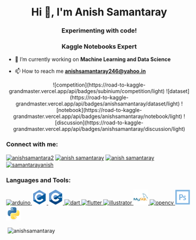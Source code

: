 <h1 align="center">Hi 👋, I'm Anish Samantaray</h1>
<h3 align="center">Experimenting with code!</h3>
<h3 align="center"> Kaggle Notebooks Expert </h3>

- 🔭 I’m currently working on **Machine Learning and Data Science**


- 📫 How to reach me **anishsamantaray246@yahoo.in**

<be>

<center>
![competition](https://road-to-kaggle-grandmaster.vercel.app/api/badges/subinium/competition/light)
![dataset](https://road-to-kaggle-grandmaster.vercel.app/api/badges/anishsamantaray/dataset/light)
![notebook](https://road-to-kaggle-grandmaster.vercel.app/api/badges/anishsamantaray/notebook/light)
![discussion](https://road-to-kaggle-grandmaster.vercel.app/api/badges/anishsamantaray/discussion/light)
  </center>
<h3 align="left">Connect with me:</h3>
<p align="left">
<a href="https://twitter.com/anishsamantara2" target="blank"><img align="center" src="https://raw.githubusercontent.com/rahuldkjain/github-profile-readme-generator/master/src/images/icons/Social/twitter.svg" alt="anishsamantara2" height="30" width="40" /></a>
<a href="https://www.linkedin.com/in/anish-samantaray-4832851b8/" target="blank"><img align="center" src="https://raw.githubusercontent.com/rahuldkjain/github-profile-readme-generator/master/src/images/icons/Social/linked-in-alt.svg" alt="anish samantaray" height="30" width="40" /></a>
<a href="https://www.facebook.com/anish.samantaray" target="blank"><img align="center" src="https://raw.githubusercontent.com/rahuldkjain/github-profile-readme-generator/master/src/images/icons/Social/facebook.svg" alt="anish samantaray" height="30" width="40" /></a>
<a href="https://www.instagram.com/samantarayanish/" target="blank"><img align="center" src="https://raw.githubusercontent.com/rahuldkjain/github-profile-readme-generator/master/src/images/icons/Social/instagram.svg" alt="samantarayanish" height="30" width="40" /></a>
</p>

<h3 align="left">Languages and Tools:</h3>
<p align="left"> <a href="https://www.arduino.cc/" target="_blank" rel="noreferrer"> <img src="https://cdn.worldvectorlogo.com/logos/arduino-1.svg" alt="arduino" width="40" height="40"/> </a> <a href="https://www.cprogramming.com/" target="_blank" rel="noreferrer"> <img src="https://raw.githubusercontent.com/devicons/devicon/master/icons/c/c-original.svg" alt="c" width="40" height="40"/> </a> <a href="https://www.w3schools.com/cpp/" target="_blank" rel="noreferrer"> <img src="https://raw.githubusercontent.com/devicons/devicon/master/icons/cplusplus/cplusplus-original.svg" alt="cplusplus" width="40" height="40"/> </a> <a href="https://dart.dev" target="_blank" rel="noreferrer"> <img src="https://www.vectorlogo.zone/logos/dartlang/dartlang-icon.svg" alt="dart" width="40" height="40"/> </a> <a href="https://flutter.dev" target="_blank" rel="noreferrer"> <img src="https://www.vectorlogo.zone/logos/flutterio/flutterio-icon.svg" alt="flutter" width="40" height="40"/> </a> <a href="https://www.adobe.com/in/products/illustrator.html" target="_blank" rel="noreferrer"> <img src="https://www.vectorlogo.zone/logos/adobe_illustrator/adobe_illustrator-icon.svg" alt="illustrator" width="40" height="40"/> </a> <a href="https://www.mysql.com/" target="_blank" rel="noreferrer"> <img src="https://raw.githubusercontent.com/devicons/devicon/master/icons/mysql/mysql-original-wordmark.svg" alt="mysql" width="40" height="40"/> </a> <a href="https://opencv.org/" target="_blank" rel="noreferrer"> <img src="https://www.vectorlogo.zone/logos/opencv/opencv-icon.svg" alt="opencv" width="40" height="40"/> </a> <a href="https://www.photoshop.com/en" target="_blank" rel="noreferrer"> <img src="https://raw.githubusercontent.com/devicons/devicon/master/icons/photoshop/photoshop-line.svg" alt="photoshop" width="40" height="40"/> </a> <a href="https://www.python.org" target="_blank" rel="noreferrer"> <img src="https://raw.githubusercontent.com/devicons/devicon/master/icons/python/python-original.svg" alt="python" width="40" height="40"/> </a> </p>

<p>&nbsp;<img align="center" src="https://github-readme-stats.vercel.app/api?username=anishsamantaray&show_icons=true&locale=en" alt="anishsamantaray" /></p>
